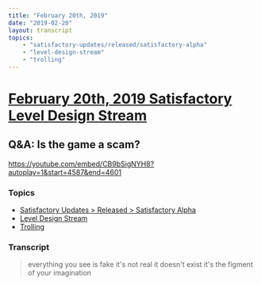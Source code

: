 ```yaml
---
title: "February 20th, 2019"
date: "2019-02-20"
layout: transcript
topics: 
    - "satisfactory-updates/released/satisfactory-alpha"
    - "level-design-stream"
    - "trolling"
---
```

# [February 20th, 2019 Satisfactory Level Design Stream](../2019-02-20.md)
## Q&A: Is the game a scam?
https://youtube.com/embed/CB9bSigNYH8?autoplay=1&start=4587&end=4601
### Topics
* [Satisfactory Updates > Released > Satisfactory Alpha](../topics/satisfactory-updates/released/satisfactory-alpha.md)
* [Level Design Stream](../topics/level-design-stream.md)
* [Trolling](../topics/trolling.md)

### Transcript

> everything you see is fake it's not real
> it doesn't exist
> it's the figment of your imagination
